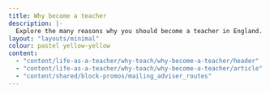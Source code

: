 ```yaml
---
title: Why become a teacher
description: |- 
  Explore the many reasons why you should become a teacher in England. From making a difference from day one, to exploring your creativity and benefiting from a competitive salary and generous holidays.
layout: "layouts/minimal"
colour: pastel yellow-yellow
content: 
  - "content/life-as-a-teacher/why-teach/why-become-a-teacher/header" 
  - "content/life-as-a-teacher/why-teach/why-become-a-teacher/article"
  - "content/shared/block-promos/mailing_adviser_routes"
---
```


